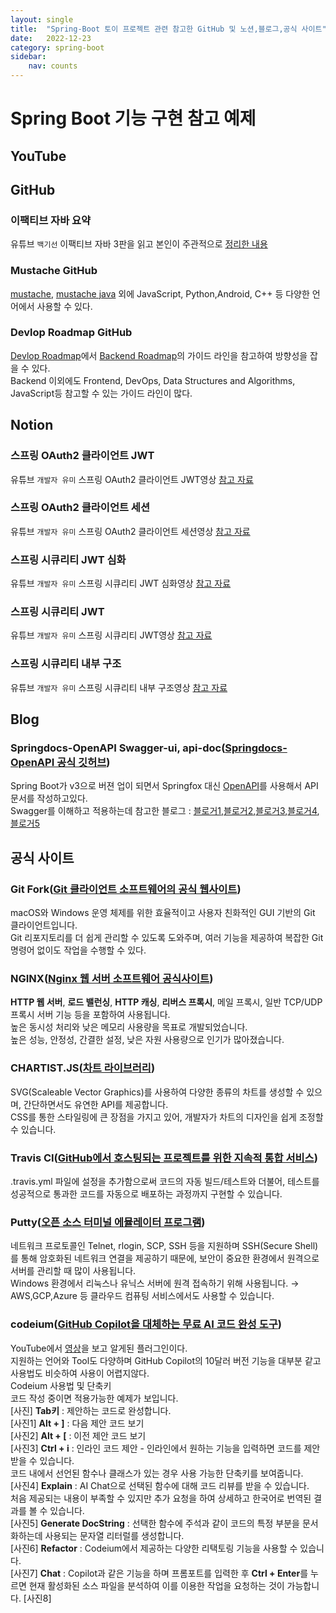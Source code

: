 ```yaml
---
layout: single
title:  "Spring-Boot 토이 프로젝트 관련 참고한 GitHub 및 노션,블로그,공식 사이트"
date:   2022-12-23
category: spring-boot
sidebar:
    nav: counts
---
```

# Spring Boot 기능 구현 참고 예제
## YouTube




## GitHub
### 이팩티브 자바 요약
유튜브 `백기선` 이팩티브 자바 3판을 읽고 본인이 주관적으로 [정리한 내용][effective-java]
### Mustache GitHub
[mustache][Mustache], [mustache java][Mustache-Java] 외에 JavaScript, Python,Android, C++ 등 다양한 언어에서 사용할 수 있다.
### Devlop Roadmap GitHub
[Devlop Roadmap][Road-Map]에서 [Backend Roadmap][Backend-Roadmap]의 가이드 라인을 참고하여 방향성을 잡을 수 있다.<br> Backend 이외에도 Frontend, DevOps, Data Structures and Algorithms, JavaScript등 참고할 수 있는 가이드 라인이 많다.





## Notion
### 스프링 OAuth2 클라이언트 JWT
유튜브 `개발자 유미` 스프링 OAuth2 클라이언트 JWT영상 [참고 자료][OAuth2-JWT]
### 스프링 OAuth2 클라이언트 세션
유튜브 `개발자 유미` 스프링 OAuth2 클라이언트 세션영상 [참고 자료][OAuth2]
### 스프링 시큐리티 JWT 심화
유튜브 `개발자 유미` 스프링 시큐리티 JWT 심화영상 [참고 자료][JWT-Hard]
### 스프링 시큐리티 JWT
 유튜브 `개발자 유미` 스프링 시큐리티 JWT영상 [참고 자료][JWT]
### 스프링 시큐리티 내부 구조
 유튜브 `개발자 유미` 스프링 시큐리티 내부 구조영상 [참고 자료][Security]




## Blog
### Springdocs-OpenAPI Swagger-ui, api-doc([Springdocs-OpenAPI 공식 깃허브][Swagger1])
Spring Boot가 v3으로 버젼 업이 되면서 Springfox 대신 [OpenAPI][Swagger7]를 사용해서 API문서를 작성하고있다.<br>
Swagger를 이해하고 적용하는데 참고한 블로그 : [블로거1][Swagger2],[블로거2][Swagger3],[블로거3][Swagger4],[블로거4][Swagger5],[블로거5][Swagger6]





## 공식 사이트
### Git Fork([Git 클라이언트 소프트웨어의 공식 웹사이트][Git-Fork])
macOS와 Windows 운영 체제를 위한 효율적이고 사용자 친화적인 GUI 기반의 Git 클라이언트입니다.<br>Git 리포지토리를 더 쉽게 관리할 수 있도록 도와주며, 여러 기능을 제공하여 복잡한 Git 명령어 없이도 작업을 수행할 수 있다.<br>

### NGINX([Nginx 웹 서버 소프트웨어 공식사이트][Nginx])
**HTTP 웹 서버**, **로드 밸런싱**, **HTTP 캐싱**, **리버스 프록시**, 메일 프록시, 일반 TCP/UDP 프록시 서버 기능 등을 포함하여 사용됩니다.<br> 높은 동시성 처리와 낮은 메모리 사용량을 목표로 개발되었습니다.<br>
높은 성능, 안정성, 간결한 설정, 낮은 자원 사용량으로 인기가 많아졌습니다.
<br>

### CHARTIST.JS([차트 라이브러리][Chartist])
SVG(Scaleable Vector Graphics)를 사용하여 다양한 종류의 차트를 생성할 수 있으며, 간단하면서도 유연한 API를 제공합니다.<br>
CSS를 통한 스타일링에 큰 장점을 가지고 있어, 개발자가 차트의 디자인을 쉽게 조정할 수 있습니다.<br>

### Travis CI([GitHub에서 호스팅되는 프로젝트를 위한 지속적 통합 서비스][Travis-CI])
.travis.yml 파일에 설정을 추가함으로써 코드의 자동 빌드/테스트와 더불어, 테스트를 성공적으로 통과한 코드를 자동으로 배포하는 과정까지 구현할 수 있습니다.

### Putty([오픈 소스 터미널 에뮬레이터 프로그램][Putty])
네트워크 프로토콜인 Telnet, rlogin, SCP, SSH 등을 지원하며 SSH(Secure Shell)를 통해 암호화된 네트워크 연결을 제공하기 때문에, 보안이 중요한 환경에서 원격으로 서버를 관리할 때 많이 사용됩니다.<br>
Windows 환경에서 리눅스나 유닉스 서버에 원격 접속하기 위해 사용됩니다. → AWS,GCP,Azure 등 클라우드 컴퓨팅 서비스에서도 사용할 수 있습니다.

### codeium([GitHub Copilot을 대체하는 무료 AI 코드 완성 도구][codeium1])
YouTube에서 [영상][codeium2]을 보고 알게된 플러그인이다.<br>
지원하는 언어와 Tool도 다양하며 GitHub Copilot의 10달러 버전 기능을 대부분 같고 사용법도 비슷하여 사용이 어렵지않다.<br>
Codeium 사용법 및 단축키<br>
코드 작성 중이면 적용가능한 예제가 보입니다.<br>
[사진]
**Tab키** : 제안하는 코드로 완성합니다.<br>
[사진1]
**Alt + ]** : 다음 제안 코드 보기<br>
[사진2]
**Alt + [** : 이전 제안 코드 보기<br>
[사진3]
**Ctrl + i** : 인라인 코드 제안 - 인라인에서 원하는 기능을 입력하면 코드를 제안 받을 수 있습니다.<br>
코드 내에서 선언된 함수나 클래스가 있는 경우 사용 가능한 단축키를 보여줍니다.<br>
[사진4]
**Explain** : AI Chat으로 선택된 함수에 대해 코드 리뷰를 받을 수 있습니다.<br>
처음 제공되는 내용이 부족할 수 있지만 추가 요청을 하여 상세하고 한국어로 번역된 결과를 볼 수 있습니다.<br>
[사진5]
**Generate DocString** : 선택한 함수에 주석과 같이 코드의 특정 부분을 문서화하는데 사용되는 문자열 리터럴를 생성합니다.<br>
[사진6]
**Refactor** : Codeium에서 제공하는 다양한 리택토링 기능을 사용할 수 있습니다.<br>
[사진7]
**Chat** : Copilot과 같은 기능을 하며 프롬포트를 입력한 후 **Ctrl + Enter**를 누르면 현재 활성화된 소스 파일을 분석하여 이를 이용한 작업을 요청하는 것이 가능합니다.
[사진8]















[OAuth2]: https://substantial-park-a17.notion.site/OAuth2-295f3799ed7f47dcabf537dce52ea9e7
[JWT]: https://substantial-park-a17.notion.site/JWT-7a5cd1cf278a407fae9f35166da5ab03
[OAuth2-JWT]: https://substantial-park-a17.notion.site/OAuth2-JWT-2c0ed188191f48bc8f1f45b73eef4f65
[JWT-Hard]: https://substantial-park-a17.notion.site/JWT-c0bc9713fc284858ac5b7b69a2403893
[Security]: https://substantial-park-a17.notion.site/f8cccf6431dc43c8a31599798300970f
[effective-java]: https://github.com/keesun/study/blob/master/effective-java/Readme.md
[Mustache]: https://github.com/mustache/mustache.github.com
[Mustache-Java]: https://github.com/spullara/mustache.java
[Git-Fork]: https://git-fork.com/
[Nginx]: http://nginx.org/en/docs/
[Chartist]: https://gionkunz.github.io/chartist-js/getting-started.html
[Travis-CI]: https://docs.travis-ci.com/user/tutorial/
[Putty]: https://www.chiark.greenend.org.uk/~sgtatham/putty/latest.html
[Road-Map]:https://github.com/kamranahmedse/developer-roadmap?tab=readme-ov-file
[Backend-Roadmap]: https://roadmap.sh/backend
[Swagger1]: https://github.com/springdoc/springdoc-openapi-demos
[Swagger2]: https://m.post.naver.com/viewer/postView.naver?volumeNo=35110996&memberNo=5733062
[Swagger3]:https://tg360.tistory.com/entry/Springdoc-openapi%EB%A5%BC-%ED%99%9C%EC%9A%A9%ED%95%9C-Spring-Boot-%EA%B8%B0%EB%B0%98-API%EC%9D%98-%EB%AC%B8%EC%84%9C-%EC%9E%90%EB%8F%99%ED%99%94
[Swagger4]:https://syk531.tistory.com/58
[Swagger5]:https://hogwart-scholars.tistory.com/entry/Spring-Boot-SpringDoc%EA%B3%BC-Swagger%EB%A5%BC-%EC%9D%B4%EC%9A%A9%ED%95%B4-API-%EB%AC%B8%EC%84%9C%ED%99%94-%EC%9E%90%EB%8F%99%ED%99%94%ED%95%98%EA%B8%B0
[Swagger6]:https://blog.naver.com/seek316/223349824088
[Swagger7]: https://springdoc.org/
[codeium1]: https://codeium.com/vscode_tutorial
[codeium2]: https://www.youtube.com/watch?v=vq0nhkun_X0





